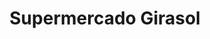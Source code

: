 ---
title: "Supermercado Girasol"
url: /ciudad-autonoma-de-buenos-aires/supermercado-girasol/
shop: Supermarkt
---